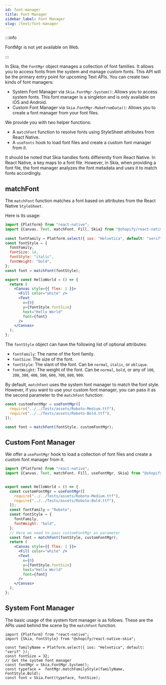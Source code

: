 ```yaml
---
id: font-manager
title: Font Manager
sidebar_label: Font Manager
slug: /text/font-manager
---
```


:::info

FontMgr is not yet available on Web.

:::

In Skia, the `FontMgr` object manages a collection of font families.
It allows you to access fonts from the system and manage custom fonts.
This API will be the primary entry point for upcoming Text APIs.
You can create two kinds of font managers:

* System Font Manager via `Skia.FontMgr.System()`: Allows you to access system fonts. This font manager is a singleton and is only available on iOS and Android.
* Custom Font Manager via `Skia.FontMgr.MakeFromData()`: Allows you to create a font manager from your font files.

We provide you with two helper functions:
* A `matchFont` function to resolve fonts using StyleSheet attributes from React Native.
* A `useFonts` hook to load font files and create a custom font manager from it.

It should be noted that Skia handles fonts differently from React Native.
In React Native, a key maps to a font file.
However, in Skia, when providing a font file, the font manager analyzes the font metadata and uses it to match fonts accordingly.

## matchFont

The `matchFont` function matches a font based on attributes from the React Native `StyleSheet`. 

Here is its usage:

```jsx twoslash
import {Platform} from "react-native";
import {Canvas, Text, matchFont, Fill, Skia} from "@shopify/react-native-skia";
 
const fontFamily = Platform.select({ ios: "Helvetica", default: "serif" });
const fontStyle = {
  fontFamily,
  fontSize: 14,
  fontStyle: "italic",
  fontWeight: "bold",
};
const font = matchFont(fontStyle);

export const HelloWorld = () => {
  return (
    <Canvas style={{ flex: 1 }}>
      <Fill color="white" />
      <Text
        x={0}
        y={fontStyle.fontSize}
        text="Hello World"
        font={font}
      />
    </Canvas>
  );
};
```

The `fontStyle` object can have the following list of optional attributes:

- `fontFamily`: The name of the font family.
- `fontSize`: The size of the font.
- `fontStyle`: The slant of the font. Can be `normal`, `italic`, or `oblique`.
- `fontWeight`: The weight of the font. Can be `normal`, `bold`, or any of `100`, `200`, `300`, `400`, `500`, `600`, `700`, `800`, `900`.

By default, `matchFont` uses the system font manager to match the font style. However, if you want to use your custom font manager, you can pass it as the second parameter to the `matchFont` function:

```jsx
const customFontMgr = useFontMgr([
  require("../../Tests/assets/Roboto-Medium.ttf"),
  require("../../Tests/assets/Roboto-Bold.ttf"),
]);

const font = matchFont(fontStyle, customFontMgr);
```

## Custom Font Manager

We offer a `useFontMgr` hook to load a collection of font files and create a custom font manager from it.

```jsx twoslash
import {Platform} from "react-native";
import {Canvas, Text, matchFont, Fill, useFontMgr, Skia} from "@shopify/react-native-skia";
 

export const HelloWorld = () => {
  const customFontMgr = useFontMgr([
    require("../../Tests/assets/Roboto-Medium.ttf"),
    require("../../Tests/assets/Roboto-Bold.ttf"),
  ]);
  const fontFamily = "Roboto";
  const fontStyle = {
    fontFamily,
    fontWeight: "bold",
  };
  // Here we need to pass customFontMgr as parameter
  const font = matchFont(fontStyle, customFontMgr);
  return (
    <Canvas style={{ flex: 1 }}>
      <Fill color="white" />
      <Text
        x={0}
        y={fontStyle.fontSize}
        text="Hello World"
        font={font}
      />
    </Canvas>
  );
};
```

## System Font Manager

The basic usage of the system font manager is as follows.
These are the APIs used behind the scene by the `matchFont` function.

```tsx twoslash
import {Platform} from "react-native";
import {Skia, FontStyle} from "@shopify/react-native-skia";
 
const familyName = Platform.select({ ios: "Helvetica", default: "serif" });
const fontSize = 32;
// Get the system font manager
const fontMgr = Skia.FontMgr.System();
const typeface =  fontMgr.matchFamilyStyle(familyName, FontStyle.Bold);
const font = Skia.Font(typeface, fontSize);
```
